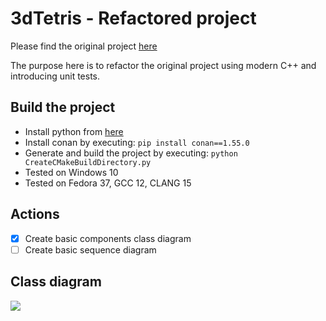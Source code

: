 # 3dTetris - Refactored project

Please find the original project [here](../OriginalProject)

The purpose here is to refactor the original project
using modern C++ and introducing unit tests.

## Build the project

 - Install python from [here](https://www.python.org/downloads/)
 - Install conan by executing: `pip install conan==1.55.0`
 - Generate and build the project by executing: `python CreateCMakeBuildDirectory.py`
 - Tested on Windows 10
 - Tested on Fedora 37, GCC 12, CLANG 15

## Actions

 - [X] Create basic components class diagram
 - [ ] Create basic sequence diagram

## Class diagram

![](http://www.plantuml.com/plantuml/proxy?cache=no&src=https://raw.githubusercontent.com/geo-xar/3dTetris/main/RefactoredProject/ClassDiagram.iuml)
